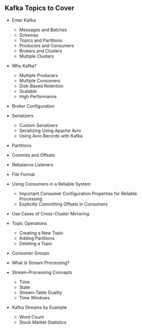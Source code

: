 ## Kafka Topics to Cover


- Enter Kafka
	- Messages and Batches
	- Schemas
	- Topics and Partitions
	- Producers and Consumers
	- Brokers and Clusters
	- Multiple Clusters

- Why Kafka?
	- Multiple Producers
	- Multiple Consumers
	- Disk-Based Retention
	- Scalable
	- High Performance
- Broker Configuration
- Serializers
	- Custom Serializers
	- Serializing Using Apache Avro
	- Using Avro Records with Kafka
- Partitions
- Commits and Offsets
- Rebalance Listeners
- File Format
- Using Consumers in a Reliable System
	- Important Consumer Configuration Properties for Reliable Processing
	- Explicitly Committing Offsets in Consumers
- Use Cases of Cross-Cluster Mirroring
- Topic Operations
	- Creating a New Topic
	- Adding Partitions
	- Deleting a Topic
- Consumer Groups
- What Is Stream Processing?
- Stream-Processing Concepts
	- Time
	- State
	- Stream-Table Duality
	- Time Windows
- Kafka Streams by Example
	- Word Count
	- Stock Market Statistics
